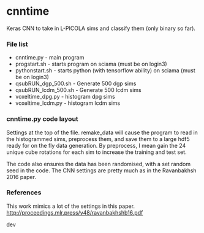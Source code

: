 # cnntime

Keras CNN to take in L-PICOLA sims and classify them (only binary so far).

### File list
+ cnntime.py - main program
+ progstart.sh - starts program on sciama (must be on login3)
+ pythonstart.sh	- starts python (with tensorflow ability) on sciama (must be on login3)
+ qsubRUN_dgp_500.sh - Generate 500 dgp sims
+ qsubRUN_lcdm_500.sh	- Generate 500 lcdm sims
+ voxeltime_dpg.py - histogram dpg sims
+ voxeltime_lcdm.py - histogram lcdm sims

### cnntime.py code layout
Settings at the top of the file. remake_data will cause the program to read in the histogrammed sims, preprocess them, and save them to a large hdf5 ready for on the fly data generation. By preprocess, I mean gain the 24 unique cube rotations for each sim to increase the training and test set.

The code also ensures the data has been randomised, with a set random seed in the code.
The CNN settings are pretty much as in the Ravanbakhsh 2016 paper.

### References
This work mimics a lot of the settings in this paper.
http://proceedings.mlr.press/v48/ravanbakhshb16.pdf

dev
